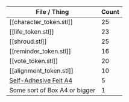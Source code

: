 
| File / Thing                                                                                            | Count |
| ------------------------------------------------------------------------------------------------------- | ----- |
| [[character_token.stl]]                                                                                 | 25    |
| [[life_token.stl]]                                                                                      | 23    |
| [[shroud.stl]]                                                                                          | 25    |
| [[reminder_token.stl]]                                                                                  | 16    |
| [[vote_token.stl]]                                                                                      | 20    |
| [[alignment_token.stl]]                                                                                 | 10    |
| [Self-Adhesive Felt A4](https://www.hobbycraft.co.uk/black-self-adhesive-felt-sheet-a4/5728371000.html) | 5     |
| Some sort of Box A4 or bigger                                                                           | 1     |
